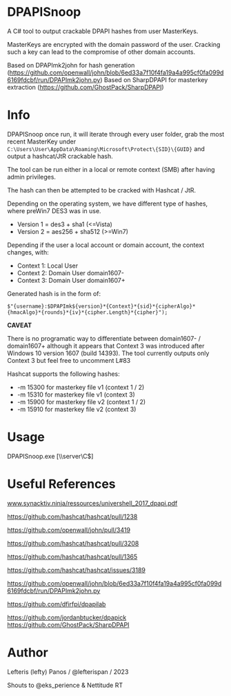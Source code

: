# DPAPISnoop
A C# tool to output crackable DPAPI hashes from user MasterKeys.

MasterKeys are encrypted with the domain password of the user. Cracking such a key can lead to the compromise of other domain accounts.

Based on DPAPImk2john for hash generation (https://github.com/openwall/john/blob/6ed33a7f10f4fa19a4a995cf0fa099d6169fdcbf/run/DPAPImk2john.py)
Based on SharpDPAPI for masterkey extraction (https://github.com/GhostPack/SharpDPAPI)
# Info
DPAPISnoop once run, it will iterate through every user folder, grab the most recent MasterKey under `C:\Users\User\AppData\Roaming\Microsoft\Protect\{SID}\{GUID}` and output a hashcat/JtR crackable hash.

The tool can be run either in a local or remote context (SMB) after having admin privileges.

The hash can then be attempted to be cracked with Hashcat / JtR. 

Depending on the operating system, we have different type of hashes, where preWin7 DES3 was in use.
  * Version 1 = des3 + sha1 (<=Vista)
  * Version 2 = aes256 + sha512 (>=Win7)

Depending if the user a local account or domain account, the context changes, with:
  * Context 1: Local User
  * Context 2: Domain User domain1607-
  * Context 3: Domain User domain1607+

Generated hash is in the form of:

```
$"{username}:$DPAPImk${version}*{Context}*{sid}*{cipherAlgo}*{hmacAlgo}*{rounds}*{iv}*{cipher.Length}*{cipher}");
```
**CAVEAT**

There is no programatic way to differentiate between domain1607- / domain1607+ although it appears that Context 3 was introduced after Windows 10 version 1607 (build 14393).
The tool currently outputs only Context 3 but feel free to uncomment L#83 

Hashcat supports the following hashes:
* -m 15300 for masterkey file v1 (context 1 / 2)
* -m 15310 for masterkey file v1 (context 3)
* -m 15900 for masterkey file v2 (context 1 / 2)
* -m 15910 for masterkey file v2 (context 3)


# Usage
DPAPISnoop.exe [\\\\server\\C$]



# Useful References
www.synacktiv.ninja/ressources/univershell_2017_dpapi.pdf

https://github.com/hashcat/hashcat/pull/1238

https://github.com/openwall/john/pull/3419

https://github.com/hashcat/hashcat/pull/3208

https://github.com/hashcat/hashcat/pull/1365

https://github.com/hashcat/hashcat/issues/3189

https://github.com/openwall/john/blob/6ed33a7f10f4fa19a4a995cf0fa099d6169fdcbf/run/DPAPImk2john.py

https://github.com/dfirfpi/dpapilab

https://github.com/jordanbtucker/dpapick
https://github.com/GhostPack/SharpDPAPI

# Author
Lefteris (lefty) Panos / @lefterispan / 2023

Shouts to @eks_perience & Nettitude RT
